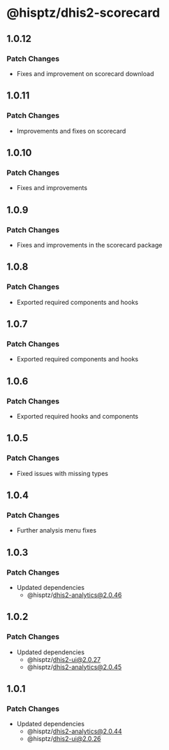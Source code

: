 # @hisptz/dhis2-scorecard

## 1.0.12

### Patch Changes

-   Fixes and improvement on scorecard download

## 1.0.11

### Patch Changes

-   Improvements and fixes on scorecard

## 1.0.10

### Patch Changes

-   Fixes and improvements

## 1.0.9

### Patch Changes

-   Fixes and improvements in the scorecard package

## 1.0.8

### Patch Changes

-   Exported required components and hooks

## 1.0.7

### Patch Changes

-   Exported required components and hooks

## 1.0.6

### Patch Changes

-   Exported required hooks and components

## 1.0.5

### Patch Changes

-   Fixed issues with missing types

## 1.0.4

### Patch Changes

-   Further analysis menu fixes

## 1.0.3

### Patch Changes

-   Updated dependencies
    -   @hisptz/dhis2-analytics@2.0.46

## 1.0.2

### Patch Changes

-   Updated dependencies
    -   @hisptz/dhis2-ui@2.0.27
    -   @hisptz/dhis2-analytics@2.0.45

## 1.0.1

### Patch Changes

-   Updated dependencies
    -   @hisptz/dhis2-analytics@2.0.44
    -   @hisptz/dhis2-ui@2.0.26
